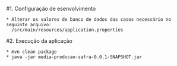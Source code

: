 #1. Configuração de esenvolvimento


    * Alterar os valores de banco de dados das casos necessário no seguinte arquivo:
      /src/main/resources/application.properties

#2. Execução da aplicação

    * mvn clean package
    * java -jar media-producao-safra-0.0.1-SNAPSHOT.jar
